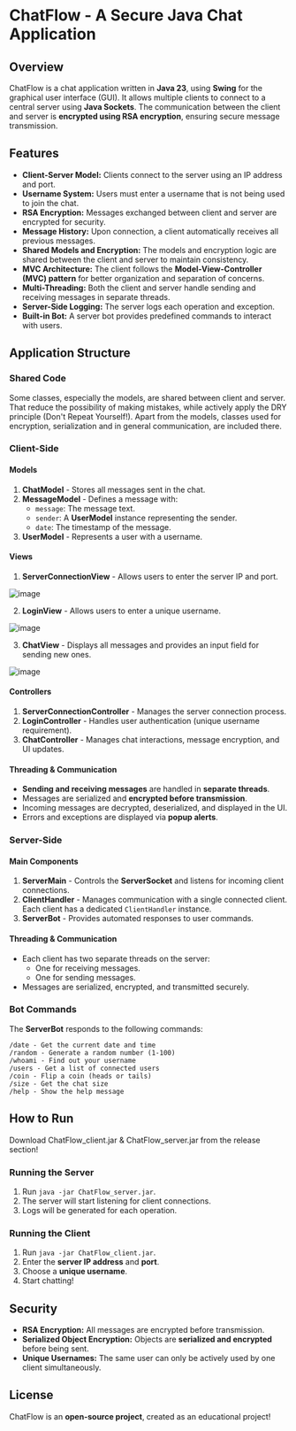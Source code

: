 # ChatFlow - A Secure Java Chat Application

## Overview

ChatFlow is a chat application written in **Java 23**, using **Swing** for the graphical user interface (GUI). It allows multiple clients to connect to a central server using **Java Sockets**. The communication between the client and server is **encrypted using RSA encryption**, ensuring secure message transmission.

## Features

- **Client-Server Model:** Clients connect to the server using an IP address and port.
- **Username System:** Users must enter a username that is not being used to join the chat.
- **RSA Encryption:** Messages exchanged between client and server are encrypted for security.
- **Message History:** Upon connection, a client automatically receives all previous messages.
- **Shared Models and Encryption:** The models and encryption logic are shared between the client and server to maintain consistency.
- **MVC Architecture:** The client follows the **Model-View-Controller (MVC) pattern** for better organization and separation of concerns.
- **Multi-Threading:** Both the client and server handle sending and receiving messages in separate threads.
- **Server-Side Logging:** The server logs each operation and exception.
- **Built-in Bot:** A server bot provides predefined commands to interact with users.

## Application Structure
### Shared Code
Some classes, especially the models, are shared between client and server. That reduce the possibility of making mistakes, while actively apply the DRY principle (Don't Repeat Yourself!). Apart from the models, classes used for encryption, serialization and in general communication, are included there.

### Client-Side

#### **Models**

1. **ChatModel** - Stores all messages sent in the chat.
2. **MessageModel** - Defines a message with:
   - `message`: The message text.
   - `sender`: A **UserModel** instance representing the sender.
   - `date`: The timestamp of the message.
3. **UserModel** - Represents a user with a username.

#### **Views**

1. **ServerConnectionView** - Allows users to enter the server IP and port.

![image](https://github.com/user-attachments/assets/10c951dc-6472-4686-be72-2bfc5f02cc04)

2. **LoginView** - Allows users to enter a unique username.

![image](https://github.com/user-attachments/assets/2e259c1d-bfea-4c33-8dcd-965a1f331dd4)

3. **ChatView** - Displays all messages and provides an input field for sending new ones.

![image](https://github.com/user-attachments/assets/735626ec-99cf-4f9f-ba0a-f21c28e18eaf)


#### **Controllers**

1. **ServerConnectionController** - Manages the server connection process.
2. **LoginController** - Handles user authentication (unique username requirement).
3. **ChatController** - Manages chat interactions, message encryption, and UI updates.

#### **Threading & Communication**

- **Sending and receiving messages** are handled in **separate threads**.
- Messages are serialized and **encrypted before transmission**.
- Incoming messages are decrypted, deserialized, and displayed in the UI.
- Errors and exceptions are displayed via **popup alerts**. 

### Server-Side

#### **Main Components**

1. **ServerMain** - Controls the **ServerSocket** and listens for incoming client connections.
2. **ClientHandler** - Manages communication with a single connected client. Each client has a dedicated `ClientHandler` instance.
3. **ServerBot** - Provides automated responses to user commands.

#### **Threading & Communication**

- Each client has two separate threads on the server:
  - One for receiving messages.
  - One for sending messages.
- Messages are serialized, encrypted, and transmitted securely.

### **Bot Commands**

The **ServerBot** responds to the following commands:

```
/date - Get the current date and time
/random - Generate a random number (1-100)
/whoami - Find out your username
/users - Get a list of connected users
/coin - Flip a coin (heads or tails)
/size - Get the chat size
/help - Show the help message
```

## How to Run
Download ChatFlow_client.jar & ChatFlow_server.jar from the release section!

### **Running the Server**

1. Run `java -jar ChatFlow_server.jar`.
2. The server will start listening for client connections.
3. Logs will be generated for each operation.

### **Running the Client**

1. Run `java -jar ChatFlow_client.jar`.
2. Enter the **server IP address** and **port**.
3. Choose a **unique username**.
4. Start chatting!

## Security

- **RSA Encryption:** All messages are encrypted before transmission.
- **Serialized Object Encryption:** Objects are **serialized and encrypted** before being sent.
- **Unique Usernames:** The same user can only be actively used by one client simultaneously.


## License

ChatFlow is an **open-source project**, created as an educational project!

